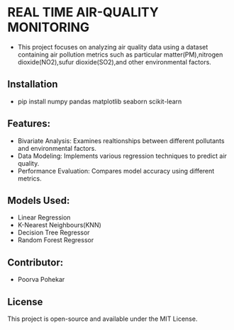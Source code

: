 # REAL TIME AIR-QUALITY MONITORING
- This project focuses on analyzing air quality data using a dataset containing air pollution metrics such as particular matter(PM),nitrogen dioxide(NO2),sufur dioxide(SO2),and other environmental factors.

## Installation
- pip install numpy pandas matplotlib seaborn scikit-learn

## Features:
- Bivariate Analysis: Examines realtionships between different pollutants and environmental factors.
- Data Modeling: Implements various regression techniques to predict air quality.
- Performance Evaluation: Compares model accuracy using different metrics.

## Models Used:
- Linear Regression
- K-Nearest Neighbours(KNN)
- Decision Tree Regressor
- Random Forest Regressor

## Contributor:
- Poorva Pohekar

## License
This project is open-source and available under the MIT License.